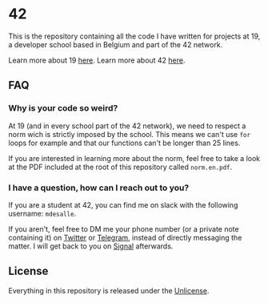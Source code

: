 # 42
This is the repository containing all the code I have written for projects at 19, a developer school based in Belgium and part of the 42 network.

Learn more about 19 [here](https://s19.be).
Learn more about 42 [here](https://www.42.fr/42-network/).

## FAQ
### Why is your code so weird?
At 19 (and in every school part of the 42 network), we need to respect a norm wich is strictly imposed by the school. This means we can't use ```for``` loops for example and that our functions can't be longer than 25 lines.

If you are interested in learning more about the norm, feel free to take a look at the PDF included at the root of this repository called ```norm.en.pdf```.

### I have a question, how can I reach out to you?
If you are a student at 42, you can find me on slack with the following username: ```mdesalle```.

If you aren't, feel free to DM me your phone number (or a private note containing it) on [Twitter](https://twitter.com/maxdesalle) or [Telegram](https://t.me/maxdesalle), instead of directly messaging the matter. I will get back to you on [Signal](https://signal.org) afterwards.

## License
Everything in this repository is released under the [Unlicense](https://github.com/maxdesalle/42/blob/main/LICENSE).
